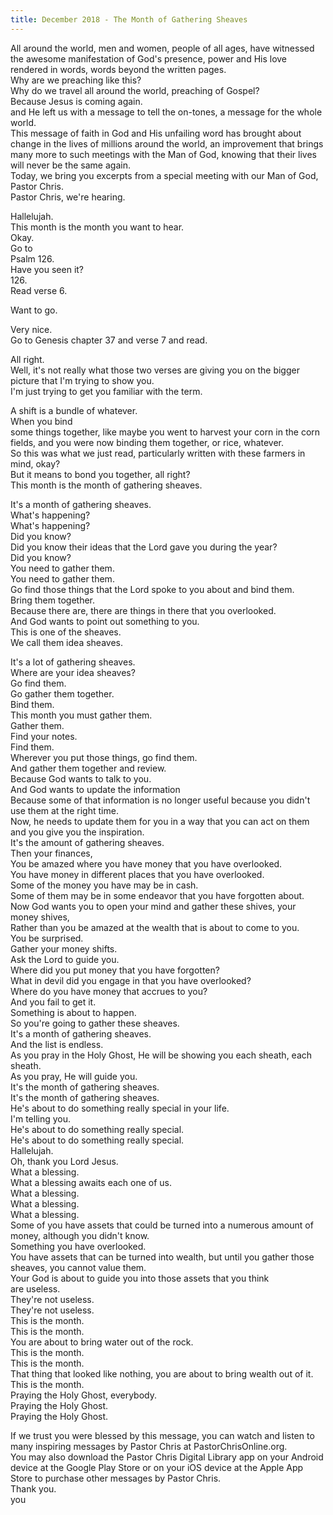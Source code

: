 ```yaml
---
title: December 2018 - The Month of Gathering Sheaves
---
```

 All around the world, men and women, people of all ages, have witnessed the awesome manifestation of God's presence, power and His love rendered in words, words beyond the written pages.  
Why are we preaching like this?  
Why do we travel all around the world, preaching of Gospel?  
Because Jesus is coming again.  
 and He left us with a message to tell the on-tones, a message for the whole world.  
This message of faith in God and His unfailing word has brought about change in the lives of millions around the world, an improvement that brings many more to such meetings with the Man of God, knowing that their lives will never be the same again.  
Today, we bring you excerpts from a special meeting with our Man of God, Pastor Chris.  
 Pastor Chris, we're hearing.  


  
Hallelujah.  
This month is the month you want to hear.  
Okay.  
Go to  
 Psalm 126.  
Have you seen it?  
126.  
Read verse 6.  


  
Want to go.  


  
 Very nice.  
Go to Genesis chapter 37 and verse 7 and read.  


  
 All right.  
Well, it's not really what those two verses are giving you on the bigger picture that I'm trying to show you.  
I'm just trying to get you familiar with the term.  


  
A shift is a bundle of whatever.  
When you bind  
 some things together, like maybe you went to harvest your corn in the corn fields, and you were now binding them together, or rice, whatever.  
So this was what we just read, particularly written with these farmers in mind, okay?  
But it means to bond you together, all right?  
 This month is the month of gathering sheaves.  


  
It's a month of gathering sheaves.  
What's happening?  
What's happening?  
Did you know?  
Did you know their ideas that the Lord gave you during the year?  
Did you know?  
You need to gather them.  
 You need to gather them.  
Go find those things that the Lord spoke to you about and bind them.  
Bring them together.  
Because there are, there are things in there that you overlooked.  
And God wants to point out something to you.  
This is one of the sheaves.  
We call them idea sheaves.  


  
 It's a lot of gathering sheaves.  
Where are your idea sheaves?  
Go find them.  
Go gather them together.  
Bind them.  
This month you must gather them.  
Gather them.  
Find your notes.  
Find them.  
Wherever you put those things, go find them.  
And gather them together and review.  
Because God wants to talk to you.  
And God wants to update the information  
 Because some of that information is no longer useful because you didn't use them at the right time.  
Now, he needs to update them for you in a way that you can act on them and you give you the inspiration.  
It's the amount of gathering sheaves.  
Then your finances,  
 You be amazed where you have money that you have overlooked.  
You have money in different places that you have overlooked.  
Some of the money you have may be in cash.  
Some of them may be in some endeavor that you have forgotten about.  
Now God wants you to open your mind and gather these shives, your money shives,  
 Rather than you be amazed at the wealth that is about to come to you.  
You be surprised.  
Gather your money shifts.  
Ask the Lord to guide you.  
Where did you put money that you have forgotten?  
What in devil did you engage in that you have overlooked?  
 Where do you have money that accrues to you?  
And you fail to get it.  
Something is about to happen.  
So you're going to gather these sheaves.  
It's a month of gathering sheaves.  
 And the list is endless.  
As you pray in the Holy Ghost, He will be showing you each sheath, each sheath.  
As you pray, He will guide you.  
It's the month of gathering sheaves.  
It's the month of gathering sheaves.  
 He's about to do something really special in your life.  
I'm telling you.  
He's about to do something really special.  
He's about to do something really special.  
Hallelujah.  
Oh, thank you Lord Jesus.  
What a blessing.  
What a blessing awaits each one of us.  
What a blessing.  
What a blessing.  
What a blessing.  
 Some of you have assets that could be turned into a numerous amount of money, although you didn't know.  
Something you have overlooked.  
You have assets that can be turned into wealth, but until you gather those sheaves, you cannot value them.  
Your God is about to guide you into those assets that you think  
 are useless.  
They're not useless.  
They're not useless.  
This is the month.  
This is the month.  
You are about to bring water out of the rock.  
This is the month.  
This is the month.  
That thing that looked like nothing, you are about to bring wealth out of it.  
This is the month.  
 Praying the Holy Ghost, everybody.  
Praying the Holy Ghost.  
Praying the Holy Ghost.  


  
 If we trust you were blessed by this message, you can watch and listen to many inspiring messages by Pastor Chris at PastorChrisOnline.org.  
You may also download the Pastor Chris Digital Library app on your Android device at the Google Play Store or on your iOS device at the Apple App Store to purchase other messages by Pastor Chris.  
Thank you.  
 you